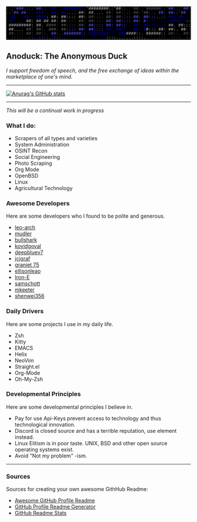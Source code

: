 ![Banner](me.svg)

## Anoduck: The Anonymous Duck

*I support freedom of speech, and the free exchange of ideas within the marketplace of one's mind.*

----------

[![Anurag's GitHub stats](https://github-readme-stats.vercel.app/api?username=anoduck)](https://github.com/anuraghazra/github-readme-stats)

----------

_This will be a continual work in progress_

### What I do:

- Scrapers of all types and varieties
- System Administration
- OSINT Recon
- Social Engineering
- Photo Scraping
- Org Mode
- OpenBSD
- Linux
- Agricultural Technology

### Awesome Developers

Here are some developers who I found to be polite and generous.

- [leo-arch](https://github.com/leo-arch)
- [mudler](https://github.com/mudler)
- [bullshark](https://github.com/bullshark)
- [kovidgoyal](https://github.com/kovidgoyal)
- [deepbluev7](https://github.com/deepbluev7)
- [jcjgraf](https://github.com/jcjgraf)
- [graniet 75](https://github.com/graniet)
- [ellisonleao](https://github.com/ellisonleao)
- [Iron-E](https://github.com/Iron-E)
- [samschott](https://github.com/samschott)
- [mkeeter](https://github.com/mkeeter)
- [shenwei356](https://github.com/shenwei356)

### Daily Drivers

Here are some projects I use in my daily life.

- Zsh
- Kitty
- EMACS
- Helix
- NeoVim
- Straight.el
- Org-Mode
- Oh-My-Zsh

### Developmental Principles

Here are some developmental principles I believe in.

- Pay for use Api-Keys prevent access to technology and thus technological innovation.
- Discord is closed source and has a terrible reputation, use element instead.
- Linux Elitism is in poor taste. UNIX, BSD and other open source operating systems exist.
- Avoid "Not my problem" -ism.

-----

### Sources

Sources for creating your own awesome GithHub Readme:

- [Awesome GitHub Profile Readme](https://github.com/abhisheknaiidu/awesome-github-profile-readme)
- [GitHub Profile Readme Generator](https://github.com/rahuldkjain/github-profile-readme-generator)
- [GitHub Readme Stats](https://github.com/anuraghazra/github-readme-stats)
